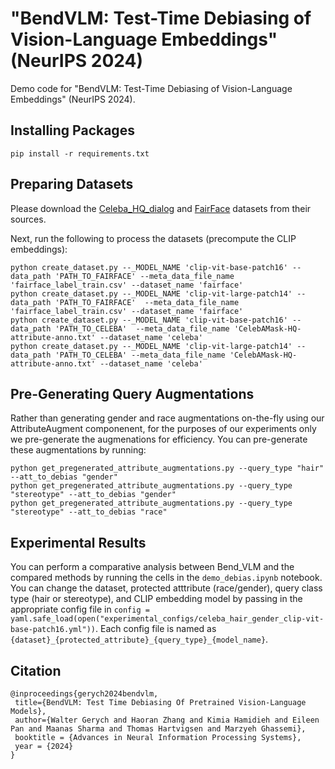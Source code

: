 # "BendVLM: Test-Time Debiasing of Vision-Language Embeddings" (NeurIPS 2024)
Demo code for "BendVLM: Test-Time Debiasing of Vision-Language Embeddings" (NeurIPS 2024).

## Installing Packages

```console
pip install -r requirements.txt
```

## Preparing Datasets
Please download the [Celeba_HQ_dialog](https://github.com/ziqihuangg/CelebA-Dialog) and [FairFace](https://github.com/joojs/fairface) datasets from their sources.

Next, run the following to process the datasets (precompute the CLIP embeddings):

```console
python create_dataset.py --_MODEL_NAME 'clip-vit-base-patch16' --data_path 'PATH_TO_FAIRFACE' --meta_data_file_name 'fairface_label_train.csv' --dataset_name 'fairface'
python create_dataset.py --_MODEL_NAME 'clip-vit-large-patch14' --data_path 'PATH_TO_FAIRFACE'  --meta_data_file_name 'fairface_label_train.csv' --dataset_name 'fairface'
python create_dataset.py --_MODEL_NAME 'clip-vit-base-patch16' --data_path 'PATH_TO_CELEBA'  --meta_data_file_name 'CelebAMask-HQ-attribute-anno.txt' --dataset_name 'celeba'
python create_dataset.py --_MODEL_NAME 'clip-vit-large-patch14' --data_path 'PATH_TO_CELEBA' --meta_data_file_name 'CelebAMask-HQ-attribute-anno.txt' --dataset_name 'celeba'
```

## Pre-Generating Query Augmentations

Rather than generating gender and race augmentations on-the-fly using our AttributeAugment componenent, for the purposes of our experiments only we pre-generate the augmenations for efficiency. You can pre-generate these augmentations by running:

```console
python get_pregenerated_attribute_augmentations.py --query_type "hair" --att_to_debias "gender"
python get_pregenerated_attribute_augmentations.py --query_type "stereotype" --att_to_debias "gender"
python get_pregenerated_attribute_augmentations.py --query_type "stereotype" --att_to_debias "race"
```
## Experimental Results

You can perform a comparative analysis between Bend_VLM and the compared methods by running the cells in the `demo_debias.ipynb` notebook. You can change the dataset, protected atttribute (race/gender), query class type (hair or stereotype), and CLIP embedding model by passing in the appropriate config file in `config = yaml.safe_load(open("experimental_configs/celeba_hair_gender_clip-vit-base-patch16.yml"))`. Each config file is named as `{dataset}_{protected_attribute}_{query_type}_{model_name}`.

## Citation

```
@inproceedings{gerych2024bendvlm,
 title={BendVLM: Test Time Debiasing Of Pretrained Vision-Language Models},
 author={Walter Gerych and Haoran Zhang and Kimia Hamidieh and Eileen Pan and Maanas Sharma and Thomas Hartvigsen and Marzyeh Ghassemi},
 booktitle = {Advances in Neural Information Processing Systems},
 year = {2024}
}
```
